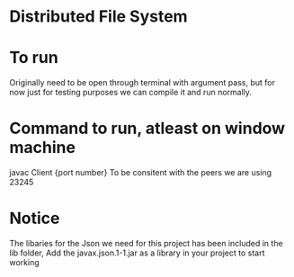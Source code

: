 # Distributed File System

# To run
Originally need to be open through terminal with argument pass, but for now just for testing purposes we can compile it and run normally.

# Command to run, atleast on window machine
javac Client {port number}
To be consitent with the peers we are using 23245

# Notice
The libaries for the Json we need for this project has been included in the lib folder,
Add the javax.json.1-1.jar as a library in your project to start working
